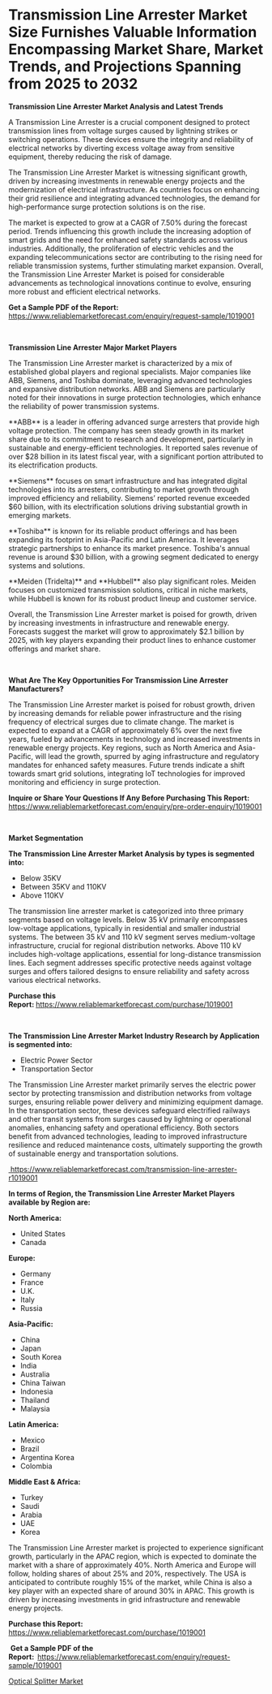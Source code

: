 <p><h1>Transmission Line Arrester Market Size Furnishes Valuable Information Encompassing Market Share, Market Trends, and Projections Spanning from 2025 to 2032</h1></p><p><strong>Transmission Line Arrester Market Analysis and Latest Trends</strong></p>
<p><p>A Transmission Line Arrester is a crucial component designed to protect transmission lines from voltage surges caused by lightning strikes or switching operations. These devices ensure the integrity and reliability of electrical networks by diverting excess voltage away from sensitive equipment, thereby reducing the risk of damage.</p><p>The Transmission Line Arrester Market is witnessing significant growth, driven by increasing investments in renewable energy projects and the modernization of electrical infrastructure. As countries focus on enhancing their grid resilience and integrating advanced technologies, the demand for high-performance surge protection solutions is on the rise.</p><p>The market is expected to grow at a CAGR of 7.50% during the forecast period. Trends influencing this growth include the increasing adoption of smart grids and the need for enhanced safety standards across various industries. Additionally, the proliferation of electric vehicles and the expanding telecommunications sector are contributing to the rising need for reliable transmission systems, further stimulating market expansion. Overall, the Transmission Line Arrester Market is poised for considerable advancements as technological innovations continue to evolve, ensuring more robust and efficient electrical networks.</p></p>
<p><strong>Get a Sample PDF of the Report:&nbsp;</strong> <a href="https://www.reliablemarketforecast.com/enquiry/request-sample/1019001?utm_campaign=3512&utm_medium=2&utm_source=Github&utm_content=ia&utm_term=08042025&utm_id=transmission-line-arrester">https://www.reliablemarketforecast.com/enquiry/request-sample/1019001</a></p>
<p>&nbsp;</p>
<p><strong>Transmission Line Arrester Major Market Players</strong></p>
<p><p>The Transmission Line Arrester market is characterized by a mix of established global players and regional specialists. Major companies like ABB, Siemens, and Toshiba dominate, leveraging advanced technologies and expansive distribution networks. ABB and Siemens are particularly noted for their innovations in surge protection technologies, which enhance the reliability of power transmission systems. </p><p>**ABB** is a leader in offering advanced surge arresters that provide high voltage protection. The company has seen steady growth in its market share due to its commitment to research and development, particularly in sustainable and energy-efficient technologies. It reported sales revenue of over $28 billion in its latest fiscal year, with a significant portion attributed to its electrification products.</p><p>**Siemens** focuses on smart infrastructure and has integrated digital technologies into its arresters, contributing to market growth through improved efficiency and reliability. Siemens’ reported revenue exceeded $60 billion, with its electrification solutions driving substantial growth in emerging markets.</p><p>**Toshiba** is known for its reliable product offerings and has been expanding its footprint in Asia-Pacific and Latin America. It leverages strategic partnerships to enhance its market presence. Toshiba's annual revenue is around $30 billion, with a growing segment dedicated to energy systems and solutions.</p><p>**Meiden (Tridelta)** and **Hubbell** also play significant roles. Meiden focuses on customized transmission solutions, critical in niche markets, while Hubbell is known for its robust product lineup and customer service.</p><p>Overall, the Transmission Line Arrester market is poised for growth, driven by increasing investments in infrastructure and renewable energy. Forecasts suggest the market will grow to approximately $2.1 billion by 2025, with key players expanding their product lines to enhance customer offerings and market share.</p></p>
<p>&nbsp;</p>
<p><strong>What Are The Key Opportunities For Transmission Line Arrester Manufacturers?</strong></p>
<p><p>The Transmission Line Arrester market is poised for robust growth, driven by increasing demands for reliable power infrastructure and the rising frequency of electrical surges due to climate change. The market is expected to expand at a CAGR of approximately 6% over the next five years, fueled by advancements in technology and increased investments in renewable energy projects. Key regions, such as North America and Asia-Pacific, will lead the growth, spurred by aging infrastructure and regulatory mandates for enhanced safety measures. Future trends indicate a shift towards smart grid solutions, integrating IoT technologies for improved monitoring and efficiency in surge protection.</p></p>
<p><strong>Inquire or Share Your Questions If Any Before Purchasing This Report:</strong> <a href="https://www.reliablemarketforecast.com/enquiry/pre-order-enquiry/1019001?utm_campaign=3512&utm_medium=2&utm_source=Github&utm_content=ia&utm_term=08042025&utm_id=transmission-line-arrester">https://www.reliablemarketforecast.com/enquiry/pre-order-enquiry/1019001</a></p>
<p>&nbsp;</p>
<p><strong>Market Segmentation</strong></p>
<p><strong>The Transmission Line Arrester Market Analysis by types is segmented into:</strong></p>
<p><ul><li>Below 35KV</li><li>Between 35KV and 110KV</li><li>Above 110KV</li></ul></p>
<p><p>The transmission line arrester market is categorized into three primary segments based on voltage levels. Below 35 kV primarily encompasses low-voltage applications, typically in residential and smaller industrial systems. The between 35 kV and 110 kV segment serves medium-voltage infrastructure, crucial for regional distribution networks. Above 110 kV includes high-voltage applications, essential for long-distance transmission lines. Each segment addresses specific protective needs against voltage surges and offers tailored designs to ensure reliability and safety across various electrical networks.</p></p>
<p><strong>Purchase this Report:&nbsp;</strong><a href="https://www.reliablemarketforecast.com/purchase/1019001?utm_campaign=3512&utm_medium=2&utm_source=Github&utm_content=ia&utm_term=08042025&utm_id=transmission-line-arrester">https://www.reliablemarketforecast.com/purchase/1019001</a></p>
<p>&nbsp;</p>
<p><strong>The Transmission Line Arrester Market Industry Research by Application is segmented into:</strong></p>
<p><ul><li>Electric Power Sector</li><li>Transportation Sector</li></ul></p>
<p><p>The Transmission Line Arrester market primarily serves the electric power sector by protecting transmission and distribution networks from voltage surges, ensuring reliable power delivery and minimizing equipment damage. In the transportation sector, these devices safeguard electrified railways and other transit systems from surges caused by lightning or operational anomalies, enhancing safety and operational efficiency. Both sectors benefit from advanced technologies, leading to improved infrastructure resilience and reduced maintenance costs, ultimately supporting the growth of sustainable energy and transportation solutions.</p></p>
<p><a href="https://www.reliablemarketforecast.com/transmission-line-arrester-r1019001?utm_campaign=3512&utm_medium=2&utm_source=Github&utm_content=ia&utm_term=08042025&utm_id=transmission-line-arrester">&nbsp;https://www.reliablemarketforecast.com/transmission-line-arrester-r1019001</a></p>
<p><strong>In terms of Region, the Transmission Line Arrester Market Players available by Region are:</strong></p>
<p>
    <p> <strong> North America: </strong>
        <ul>
            <li>United States</li>
            <li>Canada</li>
        </ul>
        </p> 
    <p> <strong> Europe: </strong>
        <ul>
            <li>Germany</li>
            <li>France</li>
            <li>U.K.</li>
            <li>Italy</li>
            <li>Russia</li>
        </ul>
        </p> 
    <p> <strong> Asia-Pacific: </strong>
        <ul>
            <li>China</li>
            <li>Japan</li>
            <li>South Korea</li>
            <li>India</li>
            <li>Australia</li>
            <li>China Taiwan</li>
            <li>Indonesia</li>
            <li>Thailand</li>
            <li>Malaysia</li>
        </ul>
        </p> 
    <p> <strong> Latin America: </strong>
        <ul>
            <li>Mexico</li>
            <li>Brazil</li>
            <li>Argentina Korea</li>
            <li>Colombia</li>
        </ul>
        </p> 
    <p> <strong> Middle East & Africa: </strong>
        <ul>
            <li>Turkey</li>
            <li>Saudi</li>
            <li>Arabia</li>
            <li>UAE</li>
            <li>Korea</li>
        </ul>
    </p>
    </p>
<p><p>The Transmission Line Arrester market is projected to experience significant growth, particularly in the APAC region, which is expected to dominate the market with a share of approximately 40%. North America and Europe will follow, holding shares of about 25% and 20%, respectively. The USA is anticipated to contribute roughly 15% of the market, while China is also a key player with an expected share of around 30% in APAC. This growth is driven by increasing investments in grid infrastructure and renewable energy projects.</p></p>
<p><strong>Purchase this Report: </strong><a href="https://www.reliablemarketforecast.com/purchase/1019001?utm_campaign=3512&utm_medium=2&utm_source=Github&utm_content=ia&utm_term=08042025&utm_id=transmission-line-arrester">https://www.reliablemarketforecast.com/purchase/1019001</a></p>
<p>&nbsp;<strong>Get a Sample PDF of the Report:&nbsp;&nbsp;</strong><a href="https://www.reliablemarketforecast.com/enquiry/request-sample/1019001?utm_campaign=3512&utm_medium=2&utm_source=Github&utm_content=ia&utm_term=08042025&utm_id=transmission-line-arrester">https://www.reliablemarketforecast.com/enquiry/request-sample/1019001</a></p>
<p><strong></strong></p>
<p><p><a href="https://github.com/iquiseeboli/Market-Research-Report-List-1/blob/main/optical-splitter-market.md?utm_campaign=3512&utm_medium=2&utm_source=Github&utm_content=ia&utm_term=08042025&utm_id=transmission-line-arrester">Optical Splitter Market</a></p></p>